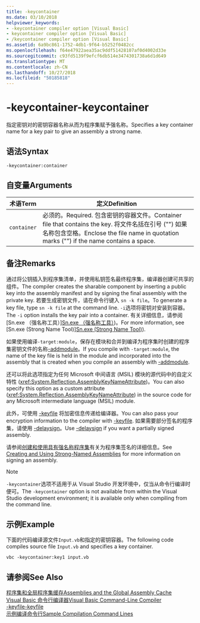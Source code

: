 ```yaml
---
title: -keycontainer
ms.date: 03/10/2018
helpviewer_keywords:
- -keycontainer compiler option [Visual Basic]
- keycontainer compiler option [Visual Basic]
- /keycontainer compiler option [Visual Basic]
ms.assetid: 6a9bc861-1752-4db1-9f64-b5252f0482cc
ms.openlocfilehash: f64e47922aea35ac9ddf51428107af0d4002d33e
ms.sourcegitcommit: c93fd5139f9efcf6db514e3474301738a6d1d649
ms.translationtype: MT
ms.contentlocale: zh-CN
ms.lasthandoff: 10/27/2018
ms.locfileid: "50185818"
---
```

# <a name="-keycontainer"></a><span data-ttu-id="6cf0d-102">-keycontainer</span><span class="sxs-lookup"><span data-stu-id="6cf0d-102">-keycontainer</span></span>
<span data-ttu-id="6cf0d-103">指定密钥对的密钥容器名称从而为程序集赋予强名称。</span><span class="sxs-lookup"><span data-stu-id="6cf0d-103">Specifies a key container name for a key pair to give an assembly a strong name.</span></span>  
  
## <a name="syntax"></a><span data-ttu-id="6cf0d-104">语法</span><span class="sxs-lookup"><span data-stu-id="6cf0d-104">Syntax</span></span>  
  
```  
-keycontainer:container  
```  
  
## <a name="arguments"></a><span data-ttu-id="6cf0d-105">自变量</span><span class="sxs-lookup"><span data-stu-id="6cf0d-105">Arguments</span></span>  
  
|<span data-ttu-id="6cf0d-106">术语</span><span class="sxs-lookup"><span data-stu-id="6cf0d-106">Term</span></span>|<span data-ttu-id="6cf0d-107">定义</span><span class="sxs-lookup"><span data-stu-id="6cf0d-107">Definition</span></span>|  
|---|---|  
|`container`|<span data-ttu-id="6cf0d-108">必须的。</span><span class="sxs-lookup"><span data-stu-id="6cf0d-108">Required.</span></span> <span data-ttu-id="6cf0d-109">包含密钥的容器文件。</span><span class="sxs-lookup"><span data-stu-id="6cf0d-109">Container file that contains the key.</span></span> <span data-ttu-id="6cf0d-110">将文件名括在引号 ("") 如果名称包含空格。</span><span class="sxs-lookup"><span data-stu-id="6cf0d-110">Enclose the file name in quotation marks ("") if the name contains a space.</span></span>|  
  
## <a name="remarks"></a><span data-ttu-id="6cf0d-111">备注</span><span class="sxs-lookup"><span data-stu-id="6cf0d-111">Remarks</span></span>  
 <span data-ttu-id="6cf0d-112">通过将公钥插入到程序集清单，并使用私钥签名最终程序集，编译器创建可共享的组件。</span><span class="sxs-lookup"><span data-stu-id="6cf0d-112">The compiler creates the sharable component by inserting a public key into the assembly manifest and by signing the final assembly with the private key.</span></span> <span data-ttu-id="6cf0d-113">若要生成密钥文件，请在命令行键入 `sn -k file`。</span><span class="sxs-lookup"><span data-stu-id="6cf0d-113">To generate a key file, type `sn -k file` at the command line.</span></span> <span data-ttu-id="6cf0d-114">`-i`选项将密钥对安装到容器。</span><span class="sxs-lookup"><span data-stu-id="6cf0d-114">The `-i` option installs the key pair into a container.</span></span> <span data-ttu-id="6cf0d-115">有关详细信息，请参阅 [Sn.exe （强名称工具）][Sn.exe （强名称工具）](../../../framework/tools/sn-exe-strong-name-tool.md))。</span><span class="sxs-lookup"><span data-stu-id="6cf0d-115">For more information, see [Sn.exe (Strong Name Tool)][Sn.exe (Strong Name Tool)](../../../framework/tools/sn-exe-strong-name-tool.md)).</span></span>  
  
 <span data-ttu-id="6cf0d-116">如果使用编译`-target:module`，保存在模块和合并到编译为程序集时创建的程序集密钥文件的名称[-addmodule](../../../visual-basic/reference/command-line-compiler/addmodule.md)。</span><span class="sxs-lookup"><span data-stu-id="6cf0d-116">If you compile with `-target:module`, the name of the key file is held in the module and incorporated into the assembly that is created when you compile an assembly with [-addmodule](../../../visual-basic/reference/command-line-compiler/addmodule.md).</span></span>  
  
 <span data-ttu-id="6cf0d-117">还可以将此选项指定为任何 Microsoft 中间语言 (MSIL) 模块的源代码中的自定义特性 (<xref:System.Reflection.AssemblyKeyNameAttribute>)。</span><span class="sxs-lookup"><span data-stu-id="6cf0d-117">You can also specify this option as a custom attribute (<xref:System.Reflection.AssemblyKeyNameAttribute>) in the source code for any Microsoft intermediate language (MSIL) module.</span></span>  
  
 <span data-ttu-id="6cf0d-118">此外，可使用 [-keyfile](../../../visual-basic/reference/command-line-compiler/keyfile.md) 将加密信息传递给编译器。</span><span class="sxs-lookup"><span data-stu-id="6cf0d-118">You can also pass your encryption information to the compiler with [-keyfile](../../../visual-basic/reference/command-line-compiler/keyfile.md).</span></span> <span data-ttu-id="6cf0d-119">如果需要部分签名的程序集，请使用 [-delaysign](../../../visual-basic/reference/command-line-compiler/delaysign.md)。</span><span class="sxs-lookup"><span data-stu-id="6cf0d-119">Use [-delaysign](../../../visual-basic/reference/command-line-compiler/delaysign.md) if you want a partially signed assembly.</span></span>  
  
 <span data-ttu-id="6cf0d-120">请参阅[创建和使用具有强名称程序集](../../../framework/app-domains/create-and-use-strong-named-assemblies.md)有关为程序集签名的详细信息。</span><span class="sxs-lookup"><span data-stu-id="6cf0d-120">See [Creating and Using Strong-Named Assemblies](../../../framework/app-domains/create-and-use-strong-named-assemblies.md) for more information on signing an assembly.</span></span>  
  
> [!NOTE]
>  <span data-ttu-id="6cf0d-121">`-keycontainer`选项不适用于从 Visual Studio 开发环境中，仅当从命令行编译时便可。</span><span class="sxs-lookup"><span data-stu-id="6cf0d-121">The `-keycontainer` option is not available from within the Visual Studio development environment; it is available only when compiling from the command line.</span></span>  
  
## <a name="example"></a><span data-ttu-id="6cf0d-122">示例</span><span class="sxs-lookup"><span data-stu-id="6cf0d-122">Example</span></span>  
 <span data-ttu-id="6cf0d-123">下面的代码编译源文件`Input.vb`和指定的密钥容器。</span><span class="sxs-lookup"><span data-stu-id="6cf0d-123">The following code compiles source file `Input.vb` and specifies a key container.</span></span>  
  
```  
vbc -keycontainer:key1 input.vb  
```  
  
## <a name="see-also"></a><span data-ttu-id="6cf0d-124">请参阅</span><span class="sxs-lookup"><span data-stu-id="6cf0d-124">See Also</span></span>  
 [<span data-ttu-id="6cf0d-125">程序集和全局程序集缓存</span><span class="sxs-lookup"><span data-stu-id="6cf0d-125">Assemblies and the Global Assembly Cache</span></span>](../../../visual-basic/programming-guide/concepts/assemblies-gac/index.md)  
 [<span data-ttu-id="6cf0d-126">Visual Basic 命令行编译器</span><span class="sxs-lookup"><span data-stu-id="6cf0d-126">Visual Basic Command-Line Compiler</span></span>](../../../visual-basic/reference/command-line-compiler/index.md)  
 [<span data-ttu-id="6cf0d-127">-keyfile</span><span class="sxs-lookup"><span data-stu-id="6cf0d-127">-keyfile</span></span>](../../../visual-basic/reference/command-line-compiler/keyfile.md)  
 [<span data-ttu-id="6cf0d-128">示例编译命令行</span><span class="sxs-lookup"><span data-stu-id="6cf0d-128">Sample Compilation Command Lines</span></span>](../../../visual-basic/reference/command-line-compiler/sample-compilation-command-lines.md)
